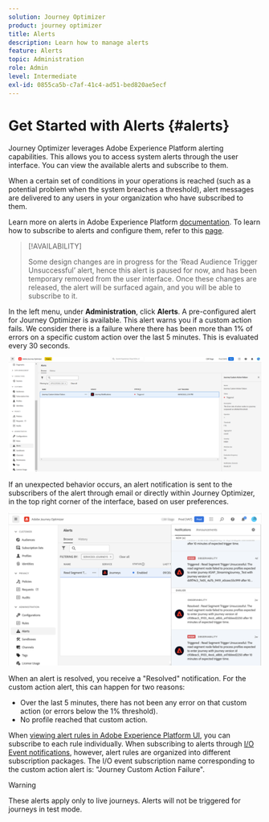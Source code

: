```yaml
---
solution: Journey Optimizer
product: journey optimizer
title: Alerts
description: Learn how to manage alerts
feature: Alerts
topic: Administration
role: Admin
level: Intermediate
exl-id: 0855ca5b-c7af-41c4-ad51-bed820ae5ecf
---
```

# Get Started with Alerts {#alerts}

Journey Optimizer leverages Adobe Experience Platform alerting capabilities. This allows you to access system alerts through the user interface. You can view the available alerts and subscribe to them. 

When a certain set of conditions in your operations is reached (such as a potential problem when the system breaches a threshold), alert messages are delivered to any users in your organization who have subscribed to them. 

<!--These messages can repeat over a pre-defined time interval until the alert has been resolved.-->

Learn more on alerts in Adobe Experience Platform [documentation](https://experienceleague.adobe.com/docs/experience-platform/observability/alerts/overview.html).
To learn how to subscribe to alerts and configure them, refer to this [page](https://experienceleague.adobe.com/docs/experience-platform/observability/alerts/ui.html).

>[!AVAILABILITY]
>
>Some design changes are in progress for the ‘Read Audience Trigger Unsuccessful’ alert, hence this alert is paused for now, and has been temporary removed from the user interface. Once these changes are released, the alert will be surfaced again, and you will be able to subscribe to it.

In the left menu, under **Administration**, click **Alerts**. A pre-configured alert for Journey Optimizer is available. This alert warns you if a custom action fails. We consider there is a failure where there has been more than 1% of errors on a specific custom action over the last 5 minutes. This is evaluated every 30 seconds.

![](assets/alerts-custom-action.png)


<!--A pre-configured alert for Journey Optimizer is available. This alert will warn you if a read segment node has not processed any profile during the defined time frame.

![](assets/alerts1.png)-->

If an unexpected behavior occurs, an alert notification is sent to the subscribers of the alert through email or directly within Journey Optimizer, in the top right corner of the interface, based on user preferences.

![](assets/alerts2.png)

When an alert is resolved, you receive a "Resolved" notification. For the custom action alert, this can happen for two reasons:
* Over the last 5 minutes, there has not been any error on that custom action (or errors below the 1% threshold).
* No profile reached that custom action.

When [viewing alert rules in Adobe Experience Platform UI](https://experienceleague.adobe.com/docs/experience-platform/observability/alerts/ui.html), you can subscribe to each rule individually. When subscribing to alerts through [I/O Event notifications](https://experienceleague.adobe.com/docs/experience-platform/observability/alerts/subscribe.html), however, alert rules are organized into different subscription packages. The I/O event subscription name corresponding to the custom action alert is: "Journey Custom Action Failure".

<!--The I/O event subscription name corresponding to the Read segment alert is: "Journey read segment Delays, Failures and Errors".-->

>[!WARNING]
>
>These alerts apply only to live journeys. Alerts will not be triggered for journeys in test mode.

